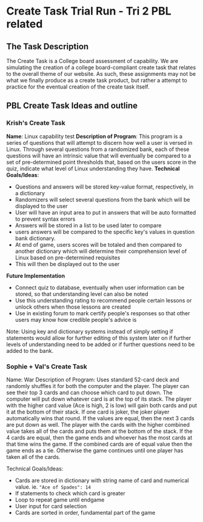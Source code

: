 # Create Task Trial Run - Tri 2 PBL related 
## The Task Description 
The Create Task is a College board assessment of capability. We are simulating the creation of a college board-compliant create task that relates to the overall theme of our website. As such, these assignments may not be what we finally produce as a create task product, but rather a attempt to practice for the eventual creation of the create task itself. 

## PBL Create Task Ideas and outline

### Krish's Create Task
**Name**: Linux capability test
**Description of Program**: This program is a series of questions that will attempt to discern how well a user is versed in Linux. Through several questions from a randomized bank, each of these questions will have an intrinsic value that will eventually be compared to a set of pre-determined point thresholds that, based on the users score in the quiz, indicate what level of Linux understanding they have. 
**Technical Goals/Ideas**: 
* Questions and answers will be stored key-value format, respectively, in a dictionary 
* Randomizers will select several questions from the bank which will be displayed to the user 
* User will have an input area to put in answers that will be auto formatted to prevent syntax errors
* Answers will be stored in a list to be used later to compare 
* users answers will be compared to the specific key's values in question bank dictionary. 
* At end of game, users scores will be totaled and then compared to another dictionary which will determine their comprehension level of Linux based on pre-determined requisites 
* This will then be displayed out to the user

**Future Implementation**
* Connect quiz to database, eventually when user information can be stored, so that understanding level can also be noted 
* Use this understanding rating to recommend people certain lessons or unlock others when those lessons are created 
* Use in existing forum to mark certify people's responses so that other users may know how credible people's advice is

Note: Using key and dictionary systems instead of simply setting if statements would allow for further editing of this system later on if further levels of understanding need to be added or if further questions need to be added to the bank. 

### Sophie + Val's Create Task
Name: War
Description of Program: Uses standard 52-card deck and randomly shuffles it for both the computer and the player.  The player can see their top 3 cards and can choose which card to put down.  The computer will put down whatever card is at the top of its stack.  The player with the higher card value (Ace is high, 2 is low) will gain both cards and put it at the bottom of their stack.  If one card is joker, the joker player automatically wins that round.  If the values are equal, then the next 3 cards are put down as well.  The player with the cards with the higher combined value takes all of the cards and puts them at the bottom of the stack.  If the 4 cards are equal, then the game ends and whoever has the most cards at that time wins the game.  If the combined cards are of equal value then the game ends as a tie.  Otherwise the game continues until one player has taken all of the cards.

Technical Goals/Ideas:
* Cards are stored in dictionary with string name of card and numerical value. ie. `"Ace of Spades": 14`
* If statements to check which card is greater
* Loop to repeat game until endgame
* User input for card selection
* Cards are sorted in order, fundamental part of the game
